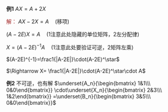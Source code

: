 **例1**
$AX=A+2X$

<font color=brown>解：</font>
$AX-2X=A\quad$(移项)

$(A-2E)X=A\quad$(1注意此处隐藏的单位矩阵，2左分配律)

$X=(A-2E)^{-1}A\quad$(1注意此处要验证可逆，2矩阵左乘)

$(A-2E)^{-1}=\frac1{|A-2E|}\cdot(A-2E)^\star$

$\Rightarrow X=
\frac1{|A-2E|}\cdot(A-2E)^\star\cdot A$

**例2**
不可逆，也有解
$\underset{A_n}{\begin{bmatrix}
1&1\\\ 0&0\end{bmatrix}}
\cdot\underset{X_n}{\begin{bmatrix}
2&3\\\ 
1&2\end{bmatrix}}
=\underset{B_n}{\begin{bmatrix}
3&5\\\ 
0&0\end{bmatrix}}$